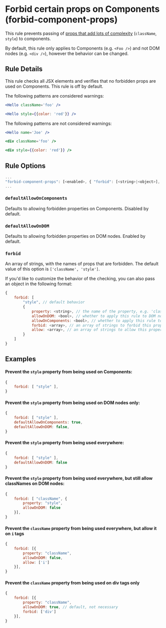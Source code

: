 # Forbid certain props on Components (forbid-component-props)

This rule prevents passing of [props that add lots of complexity](https://medium.com/brigade-engineering/don-t-pass-css-classes-between-components-e9f7ab192785) (`className`, `style`) to components.

By default, this rule only applies to Components (e.g. `<Foo />`) and not DOM nodes (e.g. `<div />`), however the behavior can be changed.

## Rule Details

This rule checks all JSX elements and verifies that no forbidden props are used
on Components. This rule is off by default.

The following patterns are considered warnings:

```jsx
<Hello className='foo' />
```

```jsx
<Hello style={{color: 'red'}} />
```

The following patterns are not considered warnings:

```jsx
<Hello name='Joe' />
```

```jsx
<div className='foo' />
```

```jsx
<div style={{color: 'red'}} />
```

## Rule Options

```js
...
"forbid-component-props": [<enabled>, { "forbid": [<string>|<object>], "defaultAllowOnComponents": <bool>, "defaultAllowOnDOM": <bool>}]
...
```

### `defaultAllowOnComponents`

Defaults to allowing forbidden properties on Components.  Disabled by default.

### `defaultAllowOnDOM`

Defaults to allowing forbidden properties on DOM nodes.  Enabled by default.

### `forbid`

An array of strings, with the names of props that are forbidden. The default value of this option is `['className', 'style']`.

If you'd like to customize the behavior of the checking, you can also pass an object in the following format:
```js
{
    forbid: [
        "style", // default behavior
        {
            property: <string>, // the name of the property, e.g. 'className'
            allowOnDOM: <bool>, // whether to apply this rule to DOM nodes - default true unless defaultAllowOnDOM is set to false
            allowOnComponents: <bool>, // whether to apply this rule to Componetns - default false unless defaultAllowOnComponents is set to true,
            forbid: <array>, // an array of strings to forbid this property on, whether allowOnDOM or allowOrComponents is true or not
            allow: <array>, // an array of strings to allow this property on, whether allowOnDOM or allowOrComponents is false or not
        }
    ]
}
```

## Examples

#### Prevent the `style` property from being used on Components:
```js
{
    forbid: [ "style" ],
}
```

#### Prevent the `style` property from being used on DOM nodes only:
```js
{
    forbid: [ "style" ],
    defaultAllowOnComponents: true,
    defaultAllowOnDOM: false,
}
```


#### Prevent the `style` property from being used everywhere:

```js
{
    forbid: [ "style" ],
    defaultAllowOnDOM: false
}
```

#### Prevent the `style` property from being used everywhere, but still allow classNames on DOM nodes:
```js
{
    forbid: [ "className", {
        property: "style",
        allowOnDOM: false
    }],
}
```

#### Prevent the `className` property from being used everywhere, but allow it on `i` tags
```js
{
    forbid: [{
        property: "className",
        allowOnDOM: false,
        allow: ['i']
    }],
}
```

#### Prevent the `className` property from being used on div tags only
```js
{
    forbid: [{
        property: "className",
        allowOnDOM: true, // default, not necessary
        forbid: ['div']
    }],
}
```